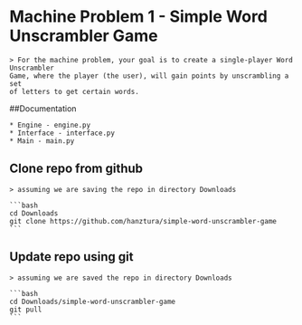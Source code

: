 # Machine Problem 1 - Simple Word Unscrambler Game

    > For the machine problem, your goal is to create a single-player Word Unscrambler
    Game, where the player (the user), will gain points by unscrambling a set
    of letters to get certain words.

##Documentation

    * Engine - engine.py
    * Interface - interface.py
    * Main - main.py
    

## Clone repo from github

    > assuming we are saving the repo in directory Downloads

    ```bash
    cd Downloads
    git clone https://github.com/hanztura/simple-word-unscrambler-game
    ```

## Update repo using git

    > assuming we are saved the repo in directory Downloads

    ```bash
    cd Downloads/simple-word-unscrambler-game
    git pull
    ```

